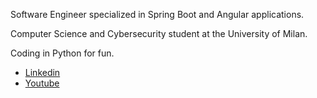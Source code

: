 Software Engineer specialized in Spring Boot and Angular applications.

Computer Science and Cybersecurity student at the University of Milan.

Coding in Python for fun.

* [Linkedin](https://www.linkedin.com/in/mattia-antonio-cimadomo-04016b242/)
* [Youtube](https://www.youtube.com/@filter_chain)


